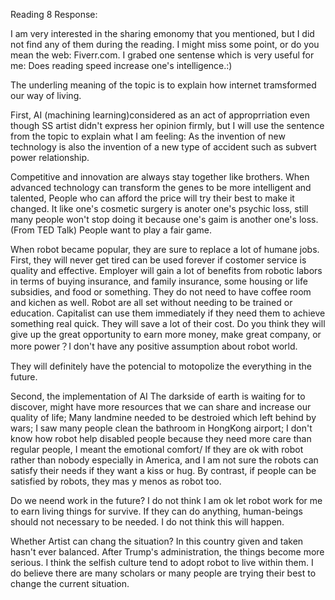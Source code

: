 Reading 8 Response:

I am very interested in the sharing emonomy that you mentioned, but I did not find any of them during the reading.
I might miss some point, or do you mean the web: Fiverr.com. 
I grabed one sentense which is very useful for me: Does reading speed increase one's intelligence.:)

The underling meaning of the topic is to explain how internet tramsformed our way of living.

First, AI (machining learning)considered as an act of approprriation even though SS artist didn't express her opinion 
firmly, but I will use the sentence from the topic to explain what I am feeling: As the invention of new technology is
also the invention of a new type of accident such as subvert power relationship. 

Competitive and innovation are always stay together like brothers. When advanced technology can transform the genes to be more
intelligent and talented, People who can afford the price will try their best to make it changed. It like one's cosmetic
surgery is anoter one's psychic loss, still many people won't stop doing it because one's gaim is another one's loss. (From TED
Talk) People want to play a fair game. 

When robot became popular, they are sure to replace a lot of humane jobs. First, they will never get tired can be used forever
if costomer service is quality and effective. Employer will gain a lot of benefits from robotic labors in terms of buying
insurance, and family insurance, some housing or life subsidies, and food or something. They do not need to have coffee room
and kichen as well. Robot are all set without needing to be trained or education. Capitalist can use them immediately if they
need them to achieve something real quick. They will save a lot of their cost. Do you think they will give up the great 
opportunity to earn more money, make great company, or more power？I don't have any positive assumption about robot world. 

They will definitely have the potencial to motopolize the everything in the future.

Second, the implementation of AI
The darkside of earth is waiting for to discover, might have more resources that we can share and increase our quality of life;
Many landmine needed to be destroied which left behind by wars;
I saw many people clean the bathroom in HongKong airport;
I don't know how robot help disabled people because they need more care than regular people, I meant the emotional comfort/
If they are ok with robot rather than nobody especially in America, and I am not sure the robots can satisfy their needs if 
they want a kiss or hug. By contrast, if people can be satisfied by robots, they mas y menos as robot too.


Do we neend work in the future?
I do not think I am ok let robot work for me to earn living things for survive. If they can do anything, human-beings should
not necessary to be needed. I do not think this will happen. 

Whether Artist can chang the situation?
In this country given and taken hasn't ever balanced. After Trump's administration, the things become more serious. I think
the selfish culture tend to adopt robot to live within them. 
I do believe there are many scholars or many people are trying their best to change the current situation.
